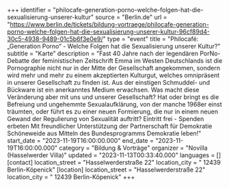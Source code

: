 +++
identifier = "philocafe-generation-porno-welche-folgen-hat-die-sexualisierung-unserer-kultur"
source = "Berlin.de"
url = "https://www.berlin.de/tickets/bildung-vortraege/philocafe-generation-porno-welche-folgen-hat-die-sexualisierung-unserer-kultur-96cf89d4-30c5-4938-9489-01c5b6f3e0e9/"
type = "event"
title = "Philocafé: „Generation Porno“ - Welche Folgen hat die Sexualisierung unserer Kultur?"
subtitle = "Karte"
description = "Fast   40 Jahre nach der legendären PorNo-Debatte der feministischen Zeitschrift   Emma im Westen Deutschlands ist die Pornographie nicht nur in der Mitte der   Gesellschaft angekommen, sondern wird mehr und mehr zu einem akzeptierten   Kulturgut, welches omnipräsent in unserer Gesellschaft zu finden ist. Aus der   einstigen Schmuddel- und Bückware ist ein anerkanntes Medium erwachsen. Was   macht diese Veränderung aber mit uns und unserer Gesellschaft? Hat oder   bringt es die Befreiung und ungehemmte Sexualaufklärung, von der manche   1968er einst träumten, oder führt es zu einer neuen Formierung, die nur in   einem neuen Gewand der Regulierung von Sexualität auftritt?
Eintritt frei - Spenden erbeten
Mit freundlicher Unterstützung der Partnerschaft für Demokratie Schöneweide   aus Mitteln des Bundesprogramms Demokratie leben!"
start_date = "2023-11-19T16:00:00.000"
end_date = "2023-11-19T16:00:00.000"
category = "Bildung & Vorträge"
organizer = "Novilla (Hasselwerder Villa)"
updated = "2023-11-13T00:33:40.000"
languages = []
[contact]
location_street = "Hasselwerderstraße 22"
location_city = " 12439 Berlin-Köpenick"
[location]
location_street = "Hasselwerderstraße 22"
location_city = " 12439 Berlin-Köpenick"
+++